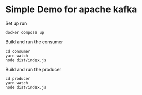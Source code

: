 # Simple Demo for apache kafka

Set up run 

```
docker compose up
```

Build and run the consumer
```
cd consumer
yarn watch
node dist/index.js
```


Build and run the producer
```
cd producer
yarn watch
node dist/index.js
```
